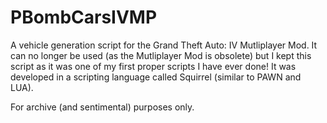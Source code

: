 # PBombCarsIVMP
A vehicle generation script for the Grand Theft Auto: IV Mutliplayer Mod. It can no longer be used (as the Mutliplayer Mod is obsolete) but I kept this script as it was one of my first proper scripts I have ever done! It was developed in a scripting language called Squirrel (similar to PAWN and LUA).

For archive (and sentimental) purposes only.